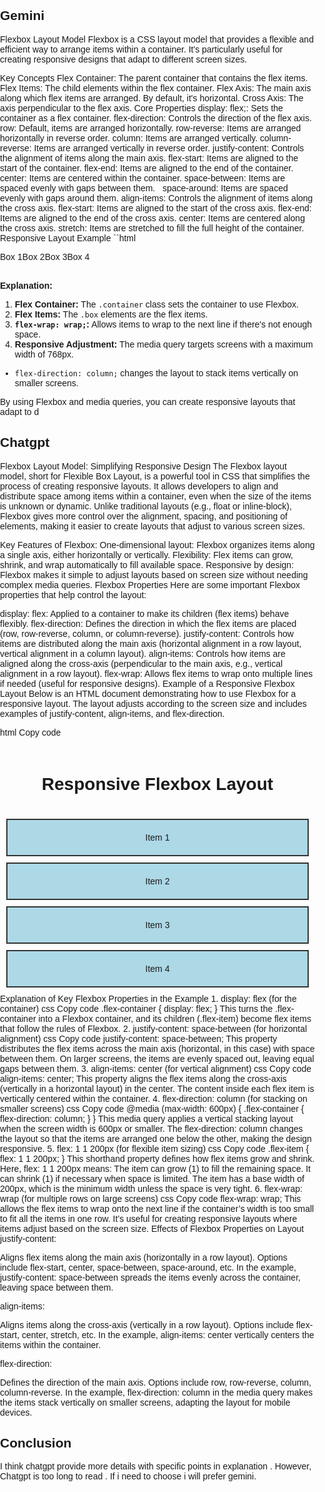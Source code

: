 ## Gemini
Flexbox Layout Model
Flexbox is a CSS layout model that provides a flexible and efficient way to arrange items within a container. It's particularly useful for creating responsive designs that adapt to different screen sizes.

Key Concepts
Flex Container: The parent container that contains the flex items.
Flex Items: The child elements within the flex container.
Flex Axis: The main axis along which flex items are arranged. By default, it's horizontal.
Cross Axis: The axis perpendicular to the flex axis.
Core Properties
display: flex;: Sets the container as a flex container.
flex-direction: Controls the direction of the flex axis.
row: Default, items are arranged horizontally.
row-reverse: Items are arranged horizontally in reverse order.
column: Items are arranged vertically.
column-reverse: Items are arranged vertically in reverse order.
justify-content: Controls the alignment of items along the main axis.
flex-start: Items are aligned to the start of the container.
flex-end: Items are aligned to the end of the container.
center: Items are centered within the container.
space-between: Items are spaced evenly with gaps between them.   
space-around: Items are spaced evenly with gaps around them.
align-items: Controls the alignment of items along the cross axis.
flex-start: Items are aligned to the start of the cross axis.
flex-end: Items are aligned to the end of the cross axis.
center: Items are centered along the cross axis.
stretch: Items are stretched to fill the full height of the container.   
Responsive Layout Example
``html
<!DOCTYPE html>
<html>
<head>
<title>Responsive Flexbox Layout</title>
<style>
.container {
display: flex;
flex-wrap: wrap; /* Allows items to wrap to the next line if there's not enough space. */
}

.box {
  width: 200px;
  height: 100px;
  border: 1px solid black;
  margin: 10px;
}

/* Adjust layout for smaller screens */
@media screen and (max-width: 768px) {
  .container {
    flex-direction: column; /* Stack items vertically on smaller screens. */
  }
}
</style>
</head>
<body>
<div class="container">
<div class="box">Box 1</div>
<div class="box">Box 2</div>
<div class="box">Box 3</div>
<div class="box">Box 4</div>
</div>
</body>
</html>   


**Explanation:**

1. **Flex Container:** The `.container` class sets the container to use Flexbox.
2. **Flex Items:** The `.box` elements are the flex items.
3. **`flex-wrap: wrap;`:** Allows items to wrap to the next line if there's not enough space.
4. **Responsive Adjustment:** The media query targets screens with a maximum width of 768px.
  - `flex-direction: column;` changes the layout to stack items vertically on smaller screens.

By using Flexbox and media queries, you can create responsive layouts that adapt to d

## Chatgpt

Flexbox Layout Model: Simplifying Responsive Design
The Flexbox layout model, short for Flexible Box Layout, is a powerful tool in CSS that simplifies the process of creating responsive layouts. It allows developers to align and distribute space among items within a container, even when the size of the items is unknown or dynamic. Unlike traditional layouts (e.g., float or inline-block), Flexbox gives more control over the alignment, spacing, and positioning of elements, making it easier to create layouts that adjust to various screen sizes.

Key Features of Flexbox:
One-dimensional layout: Flexbox organizes items along a single axis, either horizontally or vertically.
Flexibility: Flex items can grow, shrink, and wrap automatically to fill available space.
Responsive by design: Flexbox makes it simple to adjust layouts based on screen size without needing complex media queries.
Flexbox Properties
Here are some important Flexbox properties that help control the layout:

display: flex: Applied to a container to make its children (flex items) behave flexibly.
flex-direction: Defines the direction in which the flex items are placed (row, row-reverse, column, or column-reverse).
justify-content: Controls how items are distributed along the main axis (horizontal alignment in a row layout, vertical alignment in a column layout).
align-items: Controls how items are aligned along the cross-axis (perpendicular to the main axis, e.g., vertical alignment in a row layout).
flex-wrap: Allows flex items to wrap onto multiple lines if needed (useful for responsive designs).
Example of a Responsive Flexbox Layout
Below is an HTML document demonstrating how to use Flexbox for a responsive layout. The layout adjusts according to the screen size and includes examples of justify-content, align-items, and flex-direction.

html
Copy code
<!DOCTYPE html>
<html lang="en">
<head>
  <meta charset="UTF-8">
  <meta name="viewport" content="width=device-width, initial-scale=1.0">
  <title>Responsive Flexbox Layout</title>
  <style>
    /* General page styling */
    body {
      font-family: Arial, sans-serif;
      margin: 0;
      padding: 0;
    }

    /* Flex container styling */
    .flex-container {
      display: flex;
      flex-wrap: wrap;
      justify-content: space-between; /* Distribute items with space between them */
      align-items: center; /* Align items vertically in the center */
      padding: 20px;
      background-color: #f0f0f0;
    }

    /* Flex item styling */
    .flex-item {
      background-color: #add8e6;
      padding: 20px;
      flex: 1 1 200px; /* Items can grow, shrink, and have a base width of 200px */
      margin: 10px;
      text-align: center;
      border: 2px solid #333;
    }

    /* Flex container column layout for small screens */
    @media (max-width: 600px) {
      .flex-container {
        flex-direction: column; /* Stack items vertically on small screens */
        justify-content: center; /* Center items horizontally */
        align-items: stretch; /* Stretch items to fill the container width */
      }
    }
  </style>
</head>
<body>

  <h1 style="text-align: center; padding: 20px;">Responsive Flexbox Layout</h1>

  <!-- Flexbox layout container -->
  <div class="flex-container">
    <div class="flex-item">Item 1</div>
    <div class="flex-item">Item 2</div>
    <div class="flex-item">Item 3</div>
    <div class="flex-item">Item 4</div>
  </div>

</body>
</html>
Explanation of Key Flexbox Properties in the Example
1. display: flex (for the container)
css
Copy code
.flex-container {
  display: flex;
}
This turns the .flex-container into a Flexbox container, and its children (.flex-item) become flex items that follow the rules of Flexbox.
2. justify-content: space-between (for horizontal alignment)
css
Copy code
justify-content: space-between;
This property distributes the flex items across the main axis (horizontal, in this case) with space between them. On larger screens, the items are evenly spaced out, leaving equal gaps between them.
3. align-items: center (for vertical alignment)
css
Copy code
align-items: center;
This property aligns the flex items along the cross-axis (vertically in a horizontal layout) in the center. The content inside each flex item is vertically centered within the container.
4. flex-direction: column (for stacking on smaller screens)
css
Copy code
@media (max-width: 600px) {
  .flex-container {
    flex-direction: column;
  }
}
This media query applies a vertical stacking layout when the screen width is 600px or smaller. The flex-direction: column changes the layout so that the items are arranged one below the other, making the design responsive.
5. flex: 1 1 200px (for flexible item sizing)
css
Copy code
.flex-item {
  flex: 1 1 200px;
}
This shorthand property defines how flex items grow and shrink. Here, flex: 1 1 200px means:
The item can grow (1) to fill the remaining space.
It can shrink (1) if necessary when space is limited.
The item has a base width of 200px, which is the minimum width unless the space is very tight.
6. flex-wrap: wrap (for multiple rows on large screens)
css
Copy code
flex-wrap: wrap;
This allows the flex items to wrap onto the next line if the container’s width is too small to fit all the items in one row. It’s useful for creating responsive layouts where items adjust based on the screen size.
Effects of Flexbox Properties on Layout
justify-content:

Aligns flex items along the main axis (horizontally in a row layout).
Options include flex-start, center, space-between, space-around, etc.
In the example, justify-content: space-between spreads the items evenly across the container, leaving space between them.

align-items:

Aligns items along the cross-axis (vertically in a row layout).
Options include flex-start, center, stretch, etc.
In the example, align-items: center vertically centers the items within the container.

flex-direction:

Defines the direction of the main axis.
Options include row, row-reverse, column, column-reverse.
In the example, flex-direction: column in the media query makes the items stack vertically on smaller screens, adapting the layout for mobile devices.



## Conclusion

I think chatgpt provide more details with specific points in explanation . However, Chatgpt is too long to read . If i need to choose i will prefer gemini. 
